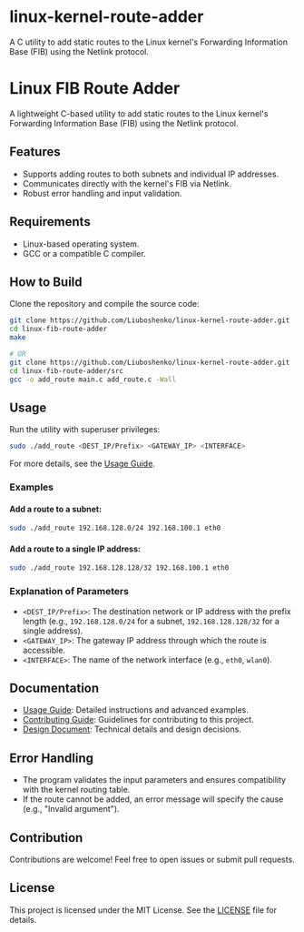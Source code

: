 # linux-kernel-route-adder
A C utility to add static routes to the Linux kernel's Forwarding Information Base (FIB) using the Netlink protocol.

# Linux FIB Route Adder

A lightweight C-based utility to add static routes to the Linux kernel's Forwarding Information Base (FIB) using the Netlink protocol.

## Features
- Supports adding routes to both subnets and individual IP addresses.
- Communicates directly with the kernel's FIB via Netlink.
- Robust error handling and input validation.

## Requirements
- Linux-based operating system.
- GCC or a compatible C compiler.

## How to Build
Clone the repository and compile the source code:
```bash
git clone https://github.com/Liuboshenko/linux-kernel-route-adder.git
cd linux-fib-route-adder
make

# OR
git clone https://github.com/Liuboshenko/linux-kernel-route-adder.git
cd linux-fib-route-adder/src
gcc -o add_route main.c add_route.c -Wall
```

## Usage
Run the utility with superuser privileges:
```bash
sudo ./add_route <DEST_IP/Prefix> <GATEWAY_IP> <INTERFACE>
```

For more details, see the [Usage Guide](./docs/USAGE.md).

### Examples

#### Add a route to a subnet:
```bash
sudo ./add_route 192.168.128.0/24 192.168.100.1 eth0
```

#### Add a route to a single IP address:
```bash
sudo ./add_route 192.168.128.128/32 192.168.100.1 eth0
```

### Explanation of Parameters
- `<DEST_IP/Prefix>`: The destination network or IP address with the prefix length (e.g., `192.168.128.0/24` for a subnet, `192.168.128.128/32` for a single address).
- `<GATEWAY_IP>`: The gateway IP address through which the route is accessible.
- `<INTERFACE>`: The name of the network interface (e.g., `eth0`, `wlan0`).

## Documentation
- [Usage Guide](./docs/USAGE.md): Detailed instructions and advanced examples.
- [Contributing Guide](./docs/CONTRIBUTING.md): Guidelines for contributing to this project.
- [Design Document](./docs/DESIGN.md): Technical details and design decisions.

## Error Handling
- The program validates the input parameters and ensures compatibility with the kernel routing table.
- If the route cannot be added, an error message will specify the cause (e.g., "Invalid argument").

## Contribution
Contributions are welcome! Feel free to open issues or submit pull requests.

## License
This project is licensed under the MIT License. See the [LICENSE](LICENSE) file for details.

